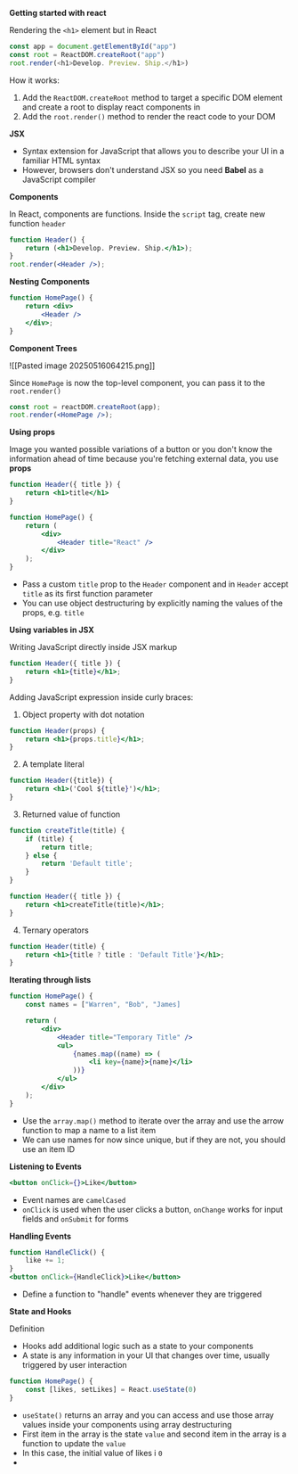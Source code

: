 **Getting started with react**

Rendering the `<h1>` element but in React

```js
const app = document.getElementById("app")
const root = ReactDOM.createRoot("app")
root.render(<h1>Develop. Preview. Ship.</h1>)
```

How it works:
1. Add the `ReactDOM.createRoot` method to target a specific DOM element and create a root to display react components in
2. Add the `root.render()` method to render the react code to your DOM

**JSX**
- Syntax extension for JavaScript that allows you to describe your UI in a familiar HTML syntax
- However, browsers don't understand JSX so you need **Babel** as a JavaScript compiler

**Components**

In React, components are functions. Inside the `script` tag, create new function `header`

```jsx
function Header() {
	return (<h1>Develop. Preview. Ship.</h1>);
}
root.render(<Header />);
```

**Nesting Components**

```jsx
function HomePage() {
	return <div>
		<Header />
	</div>;
}
```

**Component Trees**

![[Pasted image 20250516064215.png]]

Since `HomePage` is now the top-level component, you can pass it to the `root.render()`

```jsx
const root = reactDOM.createRoot(app);
root.render(<HomePage />);
```

**Using props**

Image you wanted possible variations of a button or you don't know the information ahead of time because you're fetching external data, you use **props**

```jsx
function Header({ title }) {
	return <h1>title</h1>
}

function HomePage() {
	return (
		<div>
			<Header title="React" />
		</div>
	);
}
```
- Pass a custom `title` prop to the `Header` component and in `Header` accept `title` as its first function parameter
- You can use object destructuring by explicitly naming the values of the props, e.g. `title`

**Using variables in JSX**

Writing JavaScript directly inside JSX markup

```jsx
function Header({ title }) {
	return <h1>{title}</h1>;
}
```

Adding JavaScript expression inside curly braces:

1. Object property with dot notation
```jsx
function Header(props) {
	return <h1>{props.title}</h1>;
}
```

2. A template literal
```jsx
function Header({title}) {
	return <h1>('Cool ${title}')</h1>;
}
```

3. Returned value of function
```jsx
function createTitle(title) {
	if (title) {
		return title;
	} else {
		return 'Default title';
	}
}

function Header({ title }) {
	return <h1>createTitle(title)</h1>;
}
```

4. Ternary operators
```jsx
function Header(title) {
	return <h1>{title ? title : 'Default Title'}</h1>;
}
```


**Iterating through lists**

```jsx
function HomePage() {
	const names = ["Warren", "Bob", "James]

	return (
		<div>
			<Header title="Temporary Title" />
			<ul>
				{names.map((name) => (
					<li key={name}>{name}</li>
				))}
			</ul>
		</div>
	);
}
```
- Use the `array.map()` method to iterate over the array and use the arrow function to map a name to a list item
- We can use names for now since unique, but if they are not, you should use an item ID

**Listening to Events**

```jsx
<button onClick={}>Like</button>
```
- Event names are `camelCased`
- `onClick` is used when the user clicks a button, `onChange` works for input fields and `onSubmit` for forms

**Handling Events**

```jsx
function HandleClick() {
	like += 1;
}
<button onClick={HandleClick}>Like</button>
```
- Define a function to "handle" events whenever they are triggered

**State and Hooks**

Definition
- Hooks add additional logic such as a state to your components
- A state is any information in your UI that changes over time, usually triggered by user interaction

```jsx
function HomePage() {
	const [likes, setLikes] = React.useState(0)
}
```
- `useState()` returns an array and you can access and use those array values inside your components using array destructuring
- First item in the array is the state `value` and second item in the array is a function to update the `value` 
- In this case, the initial value of likes i `0`
- 